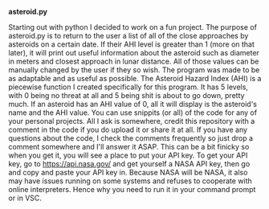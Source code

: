 **asteroid.py**

Starting out with python I decided to work on a fun project. The purpose of asteroid.py is to return to the user a list of all of the close approaches by asteroids on a certain date. If their AHI level is greater than 1 (more on that later), it will print out useful information about the asteroid such as diameter in meters and closest approach in lunar distance. All of those values can be manually changed by the user if they so wish. The program was made to be as adaptable and as useful as possible. The Asteroid Hazard Index (AHI) is a piecewise function I created specifically for this program. It has 5 levels, with 0 being no threat at all and 5 being shit is about to go down, pretty much. If an asteroid has an AHI value of 0, all it will display is the asteroid's name and the AHI value. You can use snippits (or all) of the code for any of your personal projects. All I ask is somewhere, credit this repository with a comment in the code if you do upload it or share it at all. If you have any questions about the code, I check the comments frequently so just drop a comment somewhere and I'll answer it ASAP. This can be a bit finicky so when you get it, you will see a place to put your API key. To get your API key, go to https://api.nasa.gov/ and get yourself a NASA API key, then go and copy and paste your API key in. Because NASA will be NASA, it also may have issues running on some systems and refuses to cooperate with online interpreters. Hence why you need to run it in your command prompt or in VSC. 
